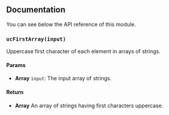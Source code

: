 ## Documentation

You can see below the API reference of this module.

### `ucFirstArray(input)`
Uppercase first character of each element in arrays of strings.

#### Params

- **Array** `input`: The input array of strings.

#### Return
- **Array** An array of strings having first characters uppercase.

